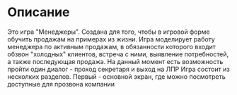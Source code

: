 # Описание
Это игра "Менеджеры". Создана для того, чтобы в игровой форме обучить продажам на примерах из жизни.
Игра моделирует работу менеджера по активным продажам, в обязанности которого входит обзвон "холодных" клиентов, встреча с ними, выявление потребностей, а также последующая продажа.
На данный момент есть возможность пройти один диалог - проход секретаря и выход на ЛПР
Игра состоит из несколких разделов. Первый - основной экран, где можно посмотреть доступные для прозвона компании
